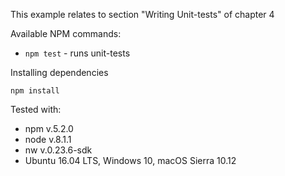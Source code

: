 This example relates to section "Writing Unit-tests" of chapter 4

Available NPM commands:
- `npm test` - runs unit-tests

Installing dependencies
```
npm install
```

Tested with:
- npm v.5.2.0
- node v.8.1.1
- nw v.0.23.6-sdk
- Ubuntu 16.04 LTS, Windows 10, macOS Sierra 10.12



